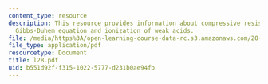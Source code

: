 ```yaml
---
content_type: resource
description: This resource provides information about compressive resistance of cartilage,
  Gibbs-Duhem equation and ionization of weak acids.
file: /media/https%3A/open-learning-course-data-rc.s3.amazonaws.com/20-110j-thermodynamics-of-biomolecular-systems-fall-2005/b551d92ff31510225777d231b0ae94fb_l28.pdf
file_type: application/pdf
resourcetype: Document
title: l28.pdf
uid: b551d92f-f315-1022-5777-d231b0ae94fb
---
```

